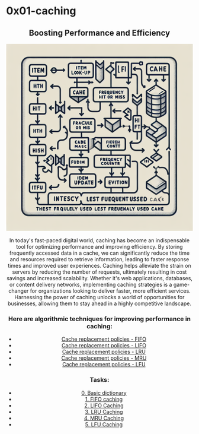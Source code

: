 # 0x01-caching
<center>
  <article>
<h2>Boosting Performance and Efficiency</h2>
    <img src="./image.png" />
    <p>
      In today's fast-paced digital world, caching has become an indispensable tool for optimizing performance and improving efficiency. By storing frequently accessed data in a cache, we can significantly reduce the time and resources required to retrieve information, leading to faster response times and improved user experiences. Caching helps alleviate the strain on servers by reducing the number of requests, ultimately resulting in cost savings and increased scalability. Whether it's web applications, databases, or content delivery networks, implementing caching strategies is a game-changer for organizations looking to deliver faster, more efficient services. Harnessing the power of caching unlocks a world of opportunities for businesses, allowing them to stay ahead in a highly competitive landscape.
    </p>



<h3>Here are algorithmic techniques for improving performance in caching:</h3>

<ul>
<li><a href="[dheh](https://intranet.alxswe.com/rltoken/fjhr6EvFeF3mWwsPQXUKdQ)">Cache replacement policies - FIFO</a></li>
<li> <a href="[rhrh](https://intranet.alxswe.com/rltoken/U44RQjXp8xBtsbNIyhHIyw)"> Cache replacement policies - LIFO</a></li>
<li> <a href="[dhe](https://intranet.alxswe.com/rltoken/gKerxvR4dnXQYkBX2ujZiQ)"> Cache replacement policies - LRU</a></li>
<li> <a href="[dhdj](https://intranet.alxswe.com/rltoken/gKerxvR4dnXQYkBX2ujZiQ)"> Cache replacement policies - MRU</a></li>
<li> <a href="[[d)](https://intranet.alxswe.com/rltoken/8PEJ8L34bxhL2y--BW5zGQ)"> Cache replacement policies - LFU</a></li>
</ul>
</article>
<article>

<h3>Tasks:</h3>

<ul>
<li><a href="[cgh](https://github.com/elsaaeid/alx-backend/blob/master/0x01-caching/0-basic_cache.py)">0. Basic dictionary</a></li>
<li> <a href="[hgg](https://github.com/elsaaeid/alx-backend/blob/master/0x01-caching/1-fifo_cache.py)">1. FIFO caching</a></li>
<li> <a href="[hh)](https://github.com/elsaaeid/alx-backend/blob/master/0x01-caching/2-lifo_cache.py)"> 2. LIFO Caching</a></li>
<li> <a href="[hhh](https://github.com/elsaaeid/alx-backend/blob/master/0x01-caching/3-lru_cache.py)"> 3. LRU Caching</a></li>
  <li> <a href="[hhjj](https://github.com/elsaaeid/alx-backend/blob/master/0x01-caching/4-mru_cache.py)">4. MRU Caching</a></li>
  <li> <a href="[ggh](https://github.com/elsaaeid/alx-backend/blob/master/0x01-caching/100-lfu_cache.py)">5. LFU Caching</a></li>
  </ul>
</article>

</center>

